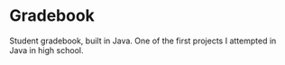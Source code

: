 # Gradebook
Student gradebook, built in Java. One of the first projects I attempted in Java in high school.
